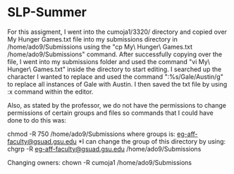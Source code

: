 # SLP-Summer

For this assigment, I went into the cumoja1/3320/ directory and copied over My Hunger Games.txt file into my submissions directory in /home/ado9/Submissions using the "cp My\ Hunger\ Games.txt /home/ado9/Submissions" command.
After successfully copying over the file, I went into my submissions folder and used the command "vi My\ Hunger\ Games.txt" inside the directory to start editing.
I searched up the character I wanted to replace and used the command ":%s/Gale/Austin/g" to replace all instances of Gale with Austin. I then saved the txt file by using :x command within the editor.

Also, as stated by the professor, we do not have the permissions to change permissions of certain groups and files so commands that I could have done to do this was:

chmod -R 750 /home/ado9/Submissions where groups is: 
eg-aff-faculty@gsuad.gsu.edu
*I can change the group of this directory by using:
chgrp -R eg-aff-faculty@gsuad.gsu.edu /home/ado9/Submissions

Changing owners:
chown -R cumoja1 /home/ado9/Submissions


